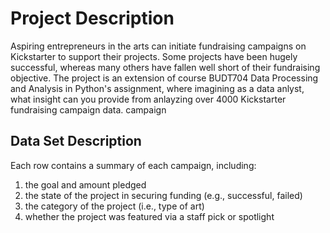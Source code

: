 # Project Description
Aspiring entrepreneurs in the arts can initiate fundraising campaigns on Kickstarter to support their projects. Some projects have been hugely successful, whereas many others have fallen well short of their fundraising objective. The project is an extension of course BUDT704 Data Processing and Analysis in Python's assignment, where imagining as a data anlyst, what insight can you provide from anlayzing over 4000 Kickstarter fundraising campaign data.
campaign

## Data Set Description

Each row contains a summary of each campaign, including:

1. the goal and amount pledged
2. the state of the project in securing funding (e.g., successful, failed)
3. the category of the project (i.e., type of art)
4. whether the project was featured via a staff pick or spotlight
